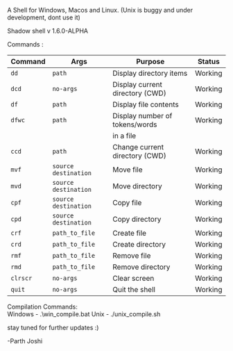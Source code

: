 A Shell for Windows, Macos and Linux. (Unix is buggy and under development, dont use it)

Shadow shell v 1.6.0-ALPHA

Commands :

| Command | Args                   | Purpose                        | Status   |
|---------|------------------------|--------------------------------|----------|
| `dd`    | `path`                 | Display directory items        | Working  |
| `dcd`   | `no-args`              | Display current directory (CWD)| Working  |
| `df`    | `path`                 | Display file contents          | Working  |
| `dfwc`  | `path`                 | Display number of tokens/words | Working  |
|         |                        | in a file                      |          |
| `ccd`   | `path`                 | Change current directory (CWD) | Working  |
| `mvf`   | `source destination`   | Move file                      | Working  |
| `mvd`   | `source destination`   | Move directory                 | Working  |
| `cpf`   | `source destination`   | Copy file                      | Working  |
| `cpd`   | `source destination`   | Copy directory                 | Working  |
| `crf`   | `path_to_file`         | Create file                    | Working  |
| `crd`   | `path_to_file`         | Create directory               | Working  |
| `rmf`   | `path_to_file`         | Remove file                    | Working  |
| `rmd`   | `path_to_file`         | Remove directory               | Working  |
| `clrscr`| `no-args`              | Clear screen                   | Working  |
| `quit`  | `no-args`              | Quit the shell                 | Working  |


Compilation Commands:<br>
Windows   -  .\win_compile.bat
Unix      -  ./unix_compile.sh<br>

stay tuned for further updates :)

-Parth Joshi
